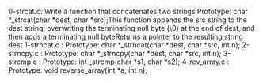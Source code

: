 
0-strcat.c: Write a function that concatenates two strings.Prototype: char *_strcat(char *dest, char *src);This function appends the src string to the dest string, overwriting the terminating null byte (\0) at the end of dest, and then adds a terminating null byteReturns a pointer to the resulting string dest
1-strncat.c : Prototype: char *_strncat(char *dest, char *src, int n);
2-strncpy.c : Prototype: char *_strncpy(char *dest, char *src, int n);
3-strcmp.c : Prototype: int _strcmp(char *s1, char *s2);
4-rev_array.c : Prototype: void reverse_array(int *a, int n);
